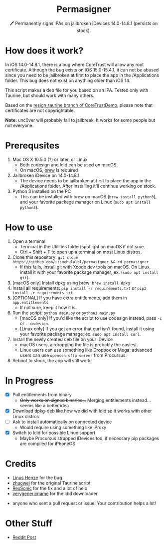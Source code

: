 <h1 align="center">Permasigner</h1>
<p align="center">🖊 Permanently signs IPAs on jailbroken iDevices 14.0-14.8.1 (persists on stock).</p>

# How does it work?
In iOS 14.0-14.8.1, there is a bug where CoreTrust will allow any root certificate. Although the bug exists on iOS 15.0-15.4.1, it can not be abused since you need to be jailbroken at first to place the app in the /Applications folder. This bug does not exist on anything older than iOS 14.

This script makes a deb file for you based on an IPA. Tested only with Taurine, but should work with many others.

Based on the [resign_taurine branch of CoreTrustDemo](https://github.com/zhuowei/CoreTrustDemo/tree/resign_taurine), please note that certificates are not copyrightable.

**Note:** unc0ver will probably fail to jailbreak. It works for some people but not everyone.

# Prerequsites
1. Mac OS X 10.5.0 (?) or later, or Linux
    - Both codesign and ldid can be used on macOS.
    - On macOS, [brew](https://brew.sh) is required
2. Jailbroken iDevice on 14.0-14.8.1
    - The device needs to be jailbroken at first to place the app in the /Applications folder. After installing it'll continue working on stock.
3. Python 3 installed on the PC
    - This can be installed with brew on macOS (`brew install python3`), and your favorite package manager on Linux (`sudo apt install python3`).

# How to use
1. Open a terminal
    - Terminal in the Utilities folder/spotlight on macOS if not sure.
    - Ctrl + Shift + T to open up a terminal on most Linux distros.
2. Clone this repository: `git clone https://github.com/itsnebulalol/permasigner && cd permasigner`
    - If this fails, install git with Xcode dev tools on macOS. On Linux, install it with your favorite package manager; ex. (`sudo apt install git`).
3. [macOS only] Install dpkg using [brew](https://brew.sh): `brew install dpkg`
4. Install all requirements: `pip install -r requirements.txt` or `pip3 install -r requirements.txt`
5. [OPTIONAL] If you have extra entitlements, add them in `app.entitlements`
    - If not sure, keep it how it is.
6. Run the script: `python main.py` or `python3 main.py`
    - [macOS only] If you'd like the script to use codesign instead, pass `-c` or `--codesign`.
    - [Linux only] If you get an error that curl isn't found, install it using your favorite package manage; ex. `sudo apt install curl`.
7. Install the newly created deb file on your iDevice
    - macOS users, airdropping the file is probably the easiest.
    - Linux users can use something like Dropbox or Mega; advanced users can use `openssh-sftp-server` from Procursus.
8. Reboot to stock, the app will still work!

# In Progress
- [x] Pull entitlements from binary
    - ~~Only works on signed binaries...~~ Merging entitlements instead... seems like a better idea
- [x] Download dpkg-deb like how we did with ldid so it works with other Linux distros
- [ ] Ask to install automatically on connected device
    - Would require using something like iProxy
- [x] Switch to ldid for possible Linux support
    - Maybe Procursus strapped iDevices too, if necessary pip packages are compiled for iPhoneOS

# Credits
- [Linus Henze](https://github.com/LinusHenze) for the bug
- [zhuowei](https://github.com/zhuowei) for the original Taurine script
- [RexSonic](https://github.com/RexSonic) for the fix and a lot of help
- [verygenericname](https://github.com/verygenericname) for the ldid downloader
+ anyone who sent a pull request or issue! Your contribution helps a lot!

# Other Stuff
- [Reddit Post](https://www.reddit.com/r/jailbreak/comments/vqnazh/free_release_permasigner_generate_a_permasigned)
